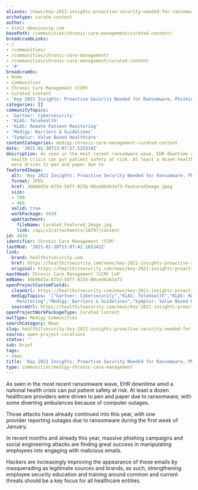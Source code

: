 ```yaml
---
aliases: /news/key-2021-insights-proactive-security-needed-for-ransomware-phishing
archetype: curate-content
author:
- Vinit @maxinovip.com
basePath: /communities/chronic-care-management/curated-content/
breadcrumbLinks:
- /
- /communities/
- /communities/chronic-care-management/
- /communities/chronic-care-management/curated-content
- '#'
breadcrumbs:
- Home
- Communities
- Chronic Care Management (CCM)
- Curated Content
- 'Key 2021 Insights: Proactive Security Needed for Ransomware, Phishing'
categories: []
communityTopics:
- 'Gartner: Cybersecurity'
- 'KLAS: Telehealth'
- 'KLAS: Remote Patient Monitoring'
- 'Medigy: Barriers & Guidelines'
- 'Symplur: Value Based Healthcare'
contentCategories: medigy-chronic-care-management-curated-content
date: '2021-01-30T13:07:37.525310Z'
description: As seen in the most recent ransomware wave, EHR downtime amid a national
  health crisis can put patient safety at risk. At least a dozen healthcare providers
  were driven to pen and paper due to
featuredImage:
  alt: 'Key 2021 Insights: Proactive Security Needed for Ransomware, Phishing'
  format: JPEG
  href: 36b0bd3a-875d-56ff-825b-00ced6163af3-featuredImage.jpeg
  size:
  - 700
  - 468
  valid: true
  workPackage: 4439
  wpAttachment:
    fileName: Curated_Featured_Image.jpg
    link: /api/v3/attachments/10797/content
id: 4439
identifier: Chronic Care Management (CCM)
lastMod: '2021-01-30T13:07:42.165342Z'
link:
  brand: healthitsecurity.com
  href: https://healthitsecurity.com/news/key-2021-insights-proactive-security-needed-for-ransomware-phishing
  original: https://healthitsecurity.com/news/key-2021-insights-proactive-security-needed-for-ransomware-phishing
mastHead: Chronic Care Management (CCM) CoP
mdName: 36b0bd3a-875d-56ff-825b-00ced6163af3
openProjectCustomFields:
  cleanUrl: https://healthitsecurity.com/news/key-2021-insights-proactive-security-needed-for-ransomware-phishing
  medigyTopics: '["Gartner: Cybersecurity","KLAS: Telehealth","KLAS: Remote Patient
    Monitoring","Medigy: Barriers & Guidelines","Symplur: Value Based Healthcare"]'
  sourceUrl: https://healthitsecurity.com/news/key-2021-insights-proactive-security-needed-for-ransomware-phishing
openProjectWorkPackageType: Curated Content
owlType: Medigy Communities
searchCategory: News
slug: healthitsecurity-key-2021-insights-proactive-security-needed-for-ransomware-phishing
source: open-project-curations
status: ''
sub: brief
tags:
- news
title: 'Key 2021 Insights: Proactive Security Needed for Ransomware, Phishing'
type: communities/medigy-chronic-care-management
---
```


<p>As seen in the most recent ransomware wave, EHR&nbsp;downtime&nbsp;amid a national health crisis can put patient safety at risk. At least a dozen healthcare providers were driven to pen and paper due to ransomware, with some diverting ambulances because of computer outages.</p><p>Those attacks have already continued into this year, with&nbsp;one provider&nbsp;reporting outages due to ransomware during the first week of January.</p><p>In recent months and already this year, massive phishing campaigns and social engineering attacks are finding great success in manipulating employees into engaging with malicious emails.</p><p>Hackers are increasingly improving the appearance of these emails by masquerading as legitimate sources and brands, as such, strengthening employee security education and training around common and current threats should be a key focus for all healthcare entities.</p>